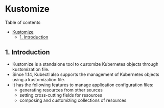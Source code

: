 # Kustomize

Table of contents:

- [Kustomize](#kustomize)
  - [1. Introduction](#1-introduction)

## 1. Introduction

- Kustomize is a standalone tool to customize Kubernetes objects through kustomization file.
- Since 1.14, Kubectl also supports the management of Kubernetes objects using a kustomization file.
- It has the following features to manage application configuration files:
  - generating resources from other sources
  - setting cross-cutting fields for resources
  - composing and customizing collections of resources
